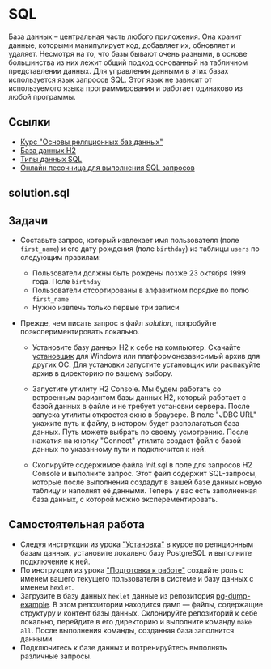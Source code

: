 # SQL

База данных – центральная часть любого приложения. Она хранит данные, которыми манипулирует код, добавляет их, обновляет и удаляет. Несмотря на то, что базы бывают очень разными, в основе большинства из них лежит общий подход основанный на табличном представлении данных. Для управления данными в этих базах используется язык запросов SQL. Этот язык не зависит от используемого языка программирования и работает одинаково из любой программы.

## Ссылки

* [Курс "Основы реляционных баз данных"](https://ru.hexlet.io/courses/rdb-basics)
* [База данных H2](https://www.h2database.com/html/main.html)
* [Типы данных SQL](https://postgrespro.ru/docs/postgrespro/13/datatype)
* [Онлайн песочница для выполнения SQL запросов](https://www.db-fiddle.com/)

## solution.sql

## Задачи

* Составьте запрос, который извлекает имя пользователя (поле `first_name`) и его дату рождения (поле `birthday`) из таблицы `users` по следующим правилам:

  * Пользователи должны быть рождены позже 23 октября 1999 года. Поле `birthday`
  * Пользователи отсортированы в алфавитном порядке по полю `first_name`
  * Нужно извлечь только первые три записи

* Прежде, чем писать запрос в файл *solution*, попробуйте поэкспериментировать локально.

  * Установите базу данных H2 к себе на компьютер. Скачайте [установщик](https://h2database.com/h2-setup-2019-03-13.exe) для Windows или платформонезависимый архив для других ОС. Для установки запустите установщик или распакуйте архив в директорию по вашему выбору.

  * Запустите утилиту H2 Console. Мы будем работать со встроенным вариантом базы данных H2, который работает с базой данных в файле и не требует установки сервера. После запуска утилиты откроется окно в браузере. В поле "JDBC URL" укажите путь к файлу, в котором будет располагаться база данных. Путь можете выбрать по своему усмотрению. После нажатия на кнопку "Connect" утилита создаст файл с базой данных по указанному пути и подключится к ней.

  * Скопируйте содержимое файла *init.sql* в поле для запросов H2 Console и выполните запрос. Этот файл содержит SQL-запросы, которые после выполнения создадут в вашей базе данных новую таблицу и наполнят её данными. Теперь у вас есть заполненная база данных, с которой можно эксперементировать.

## Самостоятельная работа

* Следуя инструкции из урока ["Установка"](https://ru.hexlet.io/courses/rdb-basics/lessons/install/theory_unit) в курсе по реляционным базам данных, установите локально базу PostgreSQL и выполните подключение к ней.
* По инструкции из урока ["Подготовка к работе"](https://ru.hexlet.io/courses/rdb-basics/lessons/install/theory_unit) создайте роль с именем вашего текущего пользователя в системе и базу данных с именем `hexlet`.
* Загрузите в базу данных `hexlet` данные из репозитория [pg-dump-example](https://github.com/hexlet-components/pg-dump-example). В этом репозитории находится дамп — файлы, содержащие структуру и контент базы данных. Склонируйте репозиторий к себе локально, перейдите в его директорию и выполните команду `make all`. После выполнения команды, созданная база заполнится данными.
* Подключитесь к базе данных и потренируйтесь выполнять различные запросы.
